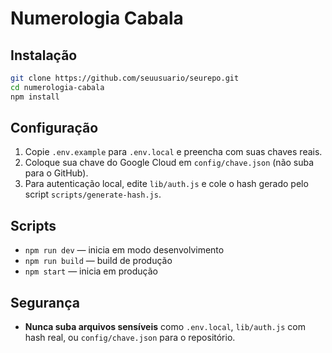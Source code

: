# Numerologia Cabala

## Instalação

```bash
git clone https://github.com/seuusuario/seurepo.git
cd numerologia-cabala
npm install
```

## Configuração

1. Copie `.env.example` para `.env.local` e preencha com suas chaves reais.
2. Coloque sua chave do Google Cloud em `config/chave.json` (não suba para o GitHub).
3. Para autenticação local, edite `lib/auth.js` e cole o hash gerado pelo script `scripts/generate-hash.js`.

## Scripts

- `npm run dev` — inicia em modo desenvolvimento
- `npm run build` — build de produção
- `npm start` — inicia em produção

## Segurança

- **Nunca suba arquivos sensíveis** como `.env.local`, `lib/auth.js` com hash real, ou `config/chave.json` para o repositório.
